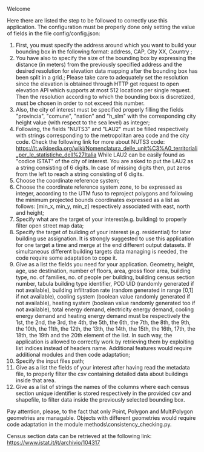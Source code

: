 Welcome

Here there are listed the step to be followed to correctly use this application.
The configuration must be properly done only setting the value of fields in the file config/config.json:

1) First, you must specify the address around which you want to build your bounding box in the following format:
        address, CAP, City XX, Country ;
2) You have also to specify the size of the bounding box by expressing the distance (in meters) from the previously specified address and the desired resolution for elevation data mapping after the bounding box has been split in a grid.;
Please take care to adequately set the resolution since the elevation is obtained through HTTP get request to open elevation API which supports at most 512 locations per single request.
Then the resolution according to which the bounding box is discretized, must be chosen in order to not exceed this number.
3) Also, the city of interest must be specified properly filling the fields "provincia", "comune", "nation" and "h_slm" with the corresponding city height value (with respect to the sea level) as integer;
4) Following, the fields "NUTS3" and "LAU2" must be filled respectively with strings corresponding to the metropolitan area code and the city code. 
Check the following link for more about NUTS3 code:
https://it.wikipedia.org/wiki/Nomenclatura_delle_unit%C3%A0_territoriali_per_le_statistiche_dell%27Italia
While LAU2 can be easily found as "codice ISTAT" of the city of interest.
You are asked to put the LAU2 as a string consisting of 6 digits. In case of missing digits then, put zeros from the left to reach a string consisting of 6 digits.
5) Choose the coordinate reference system;
6) Choose the coordinate reference system zone, to be expressed as integer, according to the UTM fuso to reproject polygons and following the minimum projected bounds coordinates expressed as a list as follows:
[min_x, min_y, min_z] respectively associated with east, north and height;
7) Specify what are the target of your interest(e.g. building) to properly filter open street map data;
8) Specify the target of building of your interest (e.g. residential) for later building use assignation.
It is strongly suggested to use this application for one target a time and merge at the end different output datasets.
If simultaneous different building targets data managing is needed, the code require some adaptation to cope it.
9) Give as a list the fields you need for your application. 
Geometry, height, age, use destination, number of floors, area, gross floor area, building type, no. of families, no. of people per building, building census section number, 
tabula building type identifier, POD UID (randomly generated if not available), building infiltration rate (random generated in range [0,1] if not available), 
cooling system (boolean value randomly generated if not available), heating system (boolean value randomly generated too if not available), total energy demand, 
electricity energy demand, cooling energy demand and heating energy demand must be respectively the 
1st, the 2nd, the 3rd, the 4th, the 5th, the 6th, the 7th, the 8th, the 9th, the 10th, the 11th, the 12th, the 13th, the 14th, the 15th, the 16th, 17th, the 18th, the 19th and the 20th element of the list. 
In such way, the application is allowed to correctly work by retrieving them by exploiting list indices instead of headers name.
Additional features would require additional modules and then code adaptation;
10) Specify the input files path; 
11) Give as a list the fields of your interest after having read the metadata file, to properly filter the csv containing detailed data about buildings inside that area. 
12) Give as a list of strings the names of the columns where each census section unique identifier is stored respectively in the provided csv and shapefile, to filter data inside the previously selected bounding box. 

Pay attention, please, to the fact that only Point, Polygon and MultiPolygon geometries are managable. 
Objects with different geometries would require code adaptation in the module methods\consistency_checking.py.

Census section data can be retrieved at the following link:
https://www.istat.it/it/archivio/104317